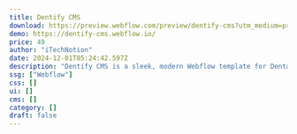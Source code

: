 ```yaml
---
title: Dentify CMS
download: https://preview.webflow.com/preview/dentify-cms?utm_medium=preview_link&utm_source=designer&utm_content=dentify-cms&preview=2a6c34af302077c83ccfc2774feb83ef&workflow=preview
demo: https://dentify-cms.webflow.io/
price: 49
author: "iTechNotion"
date: 2024-12-01T05:24:42.597Z
description: "Dentify CMS is a sleek, modern Webflow template for Dental clinics. With a user-friendly interface, it’s perfect for attracting patients, showcasing services, and sharing content professionally."
ssg: ["Webflow"]
css: []
ui: []
cms: []
category: []
draft: false
---
```

